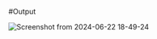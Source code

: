 #Output

![Screenshot from 2024-06-22 18-49-24](https://github.com/Abdulaowalasif/Notes/assets/98799771/ff5e8845-af76-4c1a-aed5-c4f5285394ba)
